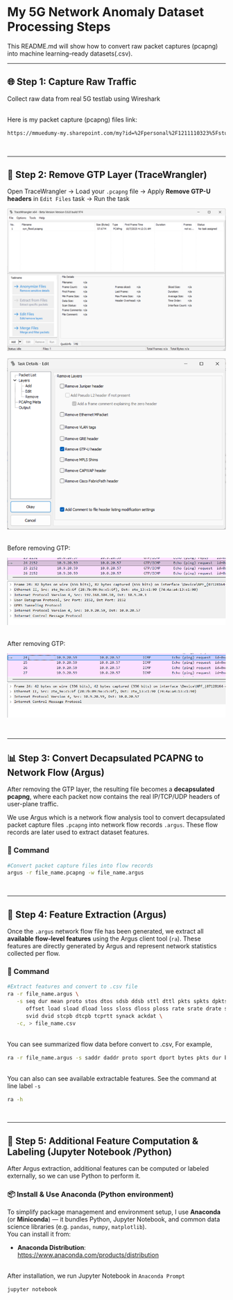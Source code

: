 # My 5G Network Anomaly Dataset Processing Steps

This README.md will show how to convert raw packet captures (pcapng) into machine learning–ready datasets(.csv).

---

## 🌐 Step 1: Capture Raw Traffic

Collect raw data from real 5G testlab using Wireshark

<br>Here is my packet capture (pcapng) files link:
```bash
https://mmuedumy-my.sharepoint.com/my?id=%2Fpersonal%2F1211110323%5Fstudent%5Fmmu%5Fedu%5Fmy%2FDocuments%2FPCAP&viewid=e3af6dff%2D37bb%2D422e%2Da01f%2D80d90eebd189&ga=1)
```

<br>

---

## 🧰 Step 2: Remove GTP Layer (TraceWrangler)

Open TraceWrangler → Load your `.pcapng` file → Apply **Remove GTP-U headers** in `Edit Files` task → Run the task

![TraceWrangler Remove GTP](images/tracewrangler.png)

![TraceWrangler Remove GTP](images/tracewrangler_2.png)

<br>Before removing GTP:

![TraceWrangler Remove GTP](images/before_gtp.png)

<br>After removing GTP:

![After Removing GTP](images/after_gtp.png)

<br>

---

## 📊 Step 3: Convert Decapsulated PCAPNG to Network Flow (Argus)

After removing the GTP layer, the resulting file becomes a **decapsulated pcapng**, where each packet now contains the real IP/TCP/UDP headers of user-plane traffic.  

We use Argus which is a network flow analysis tool to convert decapsulated packet capture files `.pcapng` into network flow records `.argus`. These flow records are later used to extract dataset features.

### 🧾 Command

```bash
#Convert packet capture files into flow records
argus -r file_name.pcapng -w file_name.argus
```

<br>

--- 

## 🧮 Step 4: Feature Extraction (Argus)

Once the `.argus` network flow file has been generated, we extract all **available flow-level features** using the Argus client tool (`ra`). These features are directly generated by Argus and represent network statistics collected per flow.

### 🧾 Command

```bash
#Extract features and convert to .csv file
ra -r file_name.argus \
   -s seq dur mean proto stos dtos sdsb ddsb sttl dttl pkts spkts dpkts bytes sbytes dbytes \
      offset load sload dload loss sloss dloss ploss rate srate drate state swin dwin \
      svid dvid stcpb dtcpb tcprtt synack ackdat \
   -c, > file_name.csv
```

<br>You can see summarized flow data before convert to .csv, For example,

```bash
ra -r file_name.argus -s saddr daddr proto sport dport bytes pkts dur bytes
```

<br>You can also can see available extractable features. See the command at line label `-s`
```bash
ra -h
```

<br>

--- 

## 🧩 Step 5: Additional Feature Computation & Labeling (Jupyter Notebook /Python)

After Argus extraction, additional features can be computed or labeled externally, so we can use Python to perform it.

### 📦 Install & Use Anaconda (Python environment)

To simplify package management and environment setup, I use **Anaconda** (or **Miniconda**) — it bundles Python, Jupyter Notebook, and common data science libraries (e.g. `pandas`, `numpy`, `matplotlib`).  
You can install it from:

- **Anaconda Distribution**: https://www.anaconda.com/products/distribution  

<br>After installation, we run Jupyter Notebook in `Anaconda Prompt`

```bash
jupyter notebook
```





